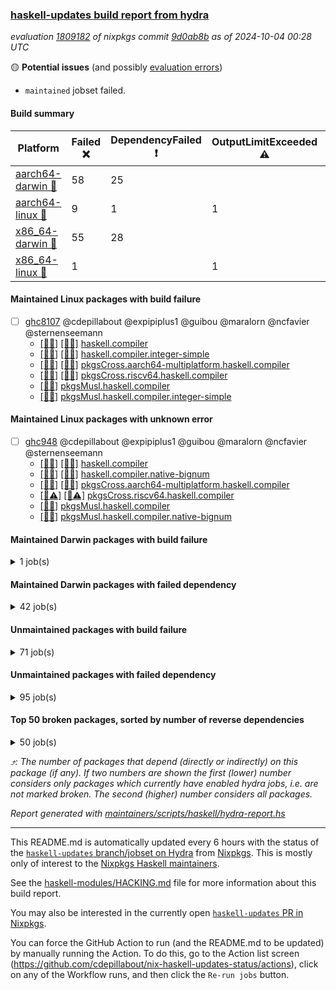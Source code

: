 ### [haskell-updates build report from hydra](https://hydra.nixos.org/jobset/nixpkgs/haskell-updates)
*evaluation [1809182](https://hydra.nixos.org/eval/1809182) of nixpkgs commit [9d0ab8b](https://github.com/NixOS/nixpkgs/commits/9d0ab8b5db9ba62989e648db86c66c0fb620b6e9) as of 2024-10-04 00:28 UTC*

🟡 **Potential issues** (and possibly [evaluation errors](https://hydra.nixos.org/jobset/nixpkgs/haskell-updates))
  * `maintained` jobset failed.

#### Build summary

 | Platform | Failed ❌ | DependencyFailed ❗ | OutputLimitExceeded ⚠️ | TimedOut ⌛🚫 | HydraFailure 🚧 | Success ✅ | 
 | --- | --- | --- | --- | --- | --- | --- | 
 | [aarch64-darwin 🍏](https://hydra.nixos.org/eval/1809182?filter=.aarch64-darwin) | 58 | 25 |  | 9 | 3 | 6425 | 
 | [aarch64-linux 📱](https://hydra.nixos.org/eval/1809182?filter=.aarch64-linux) | 9 | 1 | 1 | 2 |  | 6570 | 
 | [x86_64-darwin 🍎](https://hydra.nixos.org/eval/1809182?filter=.x86_64-darwin) | 55 | 28 |  | 63 | 1 | 6395 | 
 | [x86_64-linux 🐧](https://hydra.nixos.org/eval/1809182?filter=.x86_64-linux) | 1 |  | 1 | 4 |  | 6619 | 
#### Maintained Linux packages with build failure
- [ ] [ghc8107](https://hydra.nixos.org/eval/1809182?filter=ghc8107) @cdepillabout @expipiplus1 @guibou @maralorn @ncfavier @sternenseemann
  - [[📱✅]](https://hydra.nixos.org/build/273456917) [[🐧✅]](https://hydra.nixos.org/build/273448830) [haskell.compiler](https://hydra.nixos.org/eval/1809182?filter=haskell.compiler.ghc8107)
  - [[📱✅]](https://hydra.nixos.org/build/273463640) [[🐧✅]](https://hydra.nixos.org/build/273440646) [haskell.compiler.integer-simple](https://hydra.nixos.org/eval/1809182?filter=haskell.compiler.integer-simple.ghc8107)
  - [[📱✅]](https://hydra.nixos.org/build/273443511) [[🐧✅]](https://hydra.nixos.org/build/273444396) [pkgsCross.aarch64-multiplatform.haskell.compiler](https://hydra.nixos.org/eval/1809182?filter=pkgsCross.aarch64-multiplatform.haskell.compiler.ghc8107)
  - [[📱❌]](https://hydra.nixos.org/build/273457758) [[🐧❌]](https://hydra.nixos.org/build/273468052) [pkgsCross.riscv64.haskell.compiler](https://hydra.nixos.org/eval/1809182?filter=pkgsCross.riscv64.haskell.compiler.ghc8107)
  -  [[🐧✅]](https://hydra.nixos.org/build/273463871) [pkgsMusl.haskell.compiler](https://hydra.nixos.org/eval/1809182?filter=pkgsMusl.haskell.compiler.ghc8107)
  -  [[🐧✅]](https://hydra.nixos.org/build/273453619) [pkgsMusl.haskell.compiler.integer-simple](https://hydra.nixos.org/eval/1809182?filter=pkgsMusl.haskell.compiler.integer-simple.ghc8107)
#### Maintained Linux packages with unknown error
- [ ] [ghc948](https://hydra.nixos.org/eval/1809182?filter=ghc948) @cdepillabout @expipiplus1 @guibou @maralorn @ncfavier @sternenseemann
  - [[📱✅]](https://hydra.nixos.org/build/273445854) [[🐧✅]](https://hydra.nixos.org/build/273453975) [haskell.compiler](https://hydra.nixos.org/eval/1809182?filter=haskell.compiler.ghc948)
  - [[📱✅]](https://hydra.nixos.org/build/273460119) [[🐧✅]](https://hydra.nixos.org/build/273445783) [haskell.compiler.native-bignum](https://hydra.nixos.org/eval/1809182?filter=haskell.compiler.native-bignum.ghc948)
  - [[📱✅]](https://hydra.nixos.org/build/273444263) [[🐧✅]](https://hydra.nixos.org/build/273468122) [pkgsCross.aarch64-multiplatform.haskell.compiler](https://hydra.nixos.org/eval/1809182?filter=pkgsCross.aarch64-multiplatform.haskell.compiler.ghc948)
  - [[📱⚠️]](https://hydra.nixos.org/build/273458300) [[🐧⚠️]](https://hydra.nixos.org/build/273447139) [pkgsCross.riscv64.haskell.compiler](https://hydra.nixos.org/eval/1809182?filter=pkgsCross.riscv64.haskell.compiler.ghc948)
  -  [[🐧✅]](https://hydra.nixos.org/build/273450687) [pkgsMusl.haskell.compiler](https://hydra.nixos.org/eval/1809182?filter=pkgsMusl.haskell.compiler.ghc948)
  -  [[🐧✅]](https://hydra.nixos.org/build/273458002) [pkgsMusl.haskell.compiler.native-bignum](https://hydra.nixos.org/eval/1809182?filter=pkgsMusl.haskell.compiler.native-bignum.ghc948)
#### Maintained Darwin packages with build failure
<details><summary>1 job(s) </summary>

- [ ] [[🍏✅]](https://hydra.nixos.org/build/273438431) [[🍎❌]](https://hydra.nixos.org/build/273438430) [wstunnel](https://hydra.nixos.org/eval/1809182?filter=wstunnel) @NeverBehave @R-VdP
</details>

#### Maintained Darwin packages with failed dependency
<details><summary>42 job(s) </summary>

- [ ] [cabal2nix](https://hydra.nixos.org/eval/1809182?filter=cabal2nix) @sternenseemann
  - [[🍏✅]](https://hydra.nixos.org/build/274175944) [[🍎✅]](https://hydra.nixos.org/build/274175931) [toplevel](https://hydra.nixos.org/eval/1809182?filter=cabal2nix)
  - [[🍏✅]](https://hydra.nixos.org/build/273467435) [[🍎✅]](https://hydra.nixos.org/build/273460295) [haskell.packages.ghc8107](https://hydra.nixos.org/eval/1809182?filter=haskell.packages.ghc8107.cabal2nix)
  - [[🍏❗]](https://hydra.nixos.org/build/273456851) [[🍎⌛🚫]](https://hydra.nixos.org/build/273453095) [haskell.packages.ghc902](https://hydra.nixos.org/eval/1809182?filter=haskell.packages.ghc902.cabal2nix)
  - [[🍏✅]](https://hydra.nixos.org/build/273457983) [[🍎✅]](https://hydra.nixos.org/build/273462642) [haskell.packages.ghc925](https://hydra.nixos.org/eval/1809182?filter=haskell.packages.ghc925.cabal2nix)
  - [[🍏✅]](https://hydra.nixos.org/build/273464259) [[🍎✅]](https://hydra.nixos.org/build/273453328) [haskell.packages.ghc926](https://hydra.nixos.org/eval/1809182?filter=haskell.packages.ghc926.cabal2nix)
  - [[🍏✅]](https://hydra.nixos.org/build/273454799) [[🍎✅]](https://hydra.nixos.org/build/273445162) [haskell.packages.ghc927](https://hydra.nixos.org/eval/1809182?filter=haskell.packages.ghc927.cabal2nix)
  - [[🍏✅]](https://hydra.nixos.org/build/273453870) [[🍎✅]](https://hydra.nixos.org/build/273448664) [haskell.packages.ghc928](https://hydra.nixos.org/eval/1809182?filter=haskell.packages.ghc928.cabal2nix)
  - [[🍏✅]](https://hydra.nixos.org/build/273447953) [[🍎✅]](https://hydra.nixos.org/build/273458020) [haskell.packages.ghc945](https://hydra.nixos.org/eval/1809182?filter=haskell.packages.ghc945.cabal2nix)
  - [[🍏✅]](https://hydra.nixos.org/build/273449167) [[🍎✅]](https://hydra.nixos.org/build/273448455) [haskell.packages.ghc946](https://hydra.nixos.org/eval/1809182?filter=haskell.packages.ghc946.cabal2nix)
  - [[🍏✅]](https://hydra.nixos.org/build/273465682) [[🍎✅]](https://hydra.nixos.org/build/273440695) [haskell.packages.ghc947](https://hydra.nixos.org/eval/1809182?filter=haskell.packages.ghc947.cabal2nix)
  - [[🍏✅]](https://hydra.nixos.org/build/273463632) [[🍎✅]](https://hydra.nixos.org/build/273455653) [haskell.packages.ghc948](https://hydra.nixos.org/eval/1809182?filter=haskell.packages.ghc948.cabal2nix)
  - [[🍏✅]](https://hydra.nixos.org/build/273441199) [[🍎✅]](https://hydra.nixos.org/build/273452242) [haskell.packages.ghc963](https://hydra.nixos.org/eval/1809182?filter=haskell.packages.ghc963.cabal2nix)
  - [[🍏✅]](https://hydra.nixos.org/build/273443226) [[🍎⌛🚫]](https://hydra.nixos.org/build/273440295) [haskell.packages.ghc964](https://hydra.nixos.org/eval/1809182?filter=haskell.packages.ghc964.cabal2nix)
  - [[🍏✅]](https://hydra.nixos.org/build/273452950) [[🍎✅]](https://hydra.nixos.org/build/273452645) [haskell.packages.ghc965](https://hydra.nixos.org/eval/1809182?filter=haskell.packages.ghc965.cabal2nix)
  - [[🍏✅]](https://hydra.nixos.org/build/273444948) [[🍎✅]](https://hydra.nixos.org/build/273458488) [haskell.packages.ghc966](https://hydra.nixos.org/eval/1809182?filter=haskell.packages.ghc966.cabal2nix)
  - [[🍏✅]](https://hydra.nixos.org/build/273456055) [[🍎✅]](https://hydra.nixos.org/build/273448046) [haskell.packages.ghc981](https://hydra.nixos.org/eval/1809182?filter=haskell.packages.ghc981.cabal2nix)
  - [[🍏✅]](https://hydra.nixos.org/build/273446601) [[🍎⌛🚫]](https://hydra.nixos.org/build/273457713) [haskell.packages.ghc982](https://hydra.nixos.org/eval/1809182?filter=haskell.packages.ghc982.cabal2nix)
  - [[🍏✅]](https://hydra.nixos.org/build/273463267) [[🍎✅]](https://hydra.nixos.org/build/273463399) [haskellPackages](https://hydra.nixos.org/eval/1809182?filter=haskellPackages.cabal2nix)
- [ ] [ghc8107](https://hydra.nixos.org/eval/1809182?filter=ghc8107) @cdepillabout @expipiplus1 @guibou @maralorn @ncfavier @sternenseemann
  - [[🍏✅]](https://hydra.nixos.org/build/273463555) [[🍎✅]](https://hydra.nixos.org/build/273441832) [haskell.compiler](https://hydra.nixos.org/eval/1809182?filter=haskell.compiler.ghc8107)
  - [[🍏✅]](https://hydra.nixos.org/build/273461302) [[🍎✅]](https://hydra.nixos.org/build/273463063) [haskell.compiler.integer-simple](https://hydra.nixos.org/eval/1809182?filter=haskell.compiler.integer-simple.ghc8107)
  - [[🍏❗]](https://hydra.nixos.org/build/273461468) [[🍎❗]](https://hydra.nixos.org/build/273455146) [pkgsCross.aarch64-multiplatform.haskell.compiler](https://hydra.nixos.org/eval/1809182?filter=pkgsCross.aarch64-multiplatform.haskell.compiler.ghc8107)
  - [[🍏❗]](https://hydra.nixos.org/build/273443827) [[🍎❗]](https://hydra.nixos.org/build/273451139) [pkgsCross.riscv64.haskell.compiler](https://hydra.nixos.org/eval/1809182?filter=pkgsCross.riscv64.haskell.compiler.ghc8107)
- [ ] [weeder](https://hydra.nixos.org/eval/1809182?filter=weeder) @maralorn
  - [[🍏✅]](https://hydra.nixos.org/build/273443537) [[🍎✅]](https://hydra.nixos.org/build/273445283) [haskell.packages.ghc8107](https://hydra.nixos.org/eval/1809182?filter=haskell.packages.ghc8107.weeder)
  - [[🍏❗]](https://hydra.nixos.org/build/273450846) [[🍎✅]](https://hydra.nixos.org/build/273464079) [haskell.packages.ghc902](https://hydra.nixos.org/eval/1809182?filter=haskell.packages.ghc902.weeder)
  - [[🍏✅]](https://hydra.nixos.org/build/273463703) [[🍎✅]](https://hydra.nixos.org/build/273450233) [haskell.packages.ghc925](https://hydra.nixos.org/eval/1809182?filter=haskell.packages.ghc925.weeder)
  - [[🍏✅]](https://hydra.nixos.org/build/273454714) [[🍎✅]](https://hydra.nixos.org/build/273456704) [haskell.packages.ghc926](https://hydra.nixos.org/eval/1809182?filter=haskell.packages.ghc926.weeder)
  - [[🍏✅]](https://hydra.nixos.org/build/273451253) [[🍎✅]](https://hydra.nixos.org/build/273467261) [haskell.packages.ghc927](https://hydra.nixos.org/eval/1809182?filter=haskell.packages.ghc927.weeder)
  - [[🍏✅]](https://hydra.nixos.org/build/273466415) [[🍎✅]](https://hydra.nixos.org/build/273466377) [haskell.packages.ghc928](https://hydra.nixos.org/eval/1809182?filter=haskell.packages.ghc928.weeder)
  - [[🍏✅]](https://hydra.nixos.org/build/273453096) [[🍎✅]](https://hydra.nixos.org/build/273454440) [haskell.packages.ghc945](https://hydra.nixos.org/eval/1809182?filter=haskell.packages.ghc945.weeder)
  - [[🍏✅]](https://hydra.nixos.org/build/273442403) [[🍎✅]](https://hydra.nixos.org/build/273463024) [haskell.packages.ghc946](https://hydra.nixos.org/eval/1809182?filter=haskell.packages.ghc946.weeder)
  - [[🍏✅]](https://hydra.nixos.org/build/273457698) [[🍎✅]](https://hydra.nixos.org/build/273440810) [haskell.packages.ghc947](https://hydra.nixos.org/eval/1809182?filter=haskell.packages.ghc947.weeder)
  - [[🍏✅]](https://hydra.nixos.org/build/273455184) [[🍎✅]](https://hydra.nixos.org/build/273444777) [haskell.packages.ghc948](https://hydra.nixos.org/eval/1809182?filter=haskell.packages.ghc948.weeder)
  - [[🍏✅]](https://hydra.nixos.org/build/273458399) [[🍎✅]](https://hydra.nixos.org/build/273452879) [haskell.packages.ghc963](https://hydra.nixos.org/eval/1809182?filter=haskell.packages.ghc963.weeder)
  - [[🍏✅]](https://hydra.nixos.org/build/273467067) [[🍎✅]](https://hydra.nixos.org/build/273466981) [haskell.packages.ghc964](https://hydra.nixos.org/eval/1809182?filter=haskell.packages.ghc964.weeder)
  - [[🍏✅]](https://hydra.nixos.org/build/273447733) [[🍎✅]](https://hydra.nixos.org/build/273461339) [haskell.packages.ghc965](https://hydra.nixos.org/eval/1809182?filter=haskell.packages.ghc965.weeder)
  - [[🍏✅]](https://hydra.nixos.org/build/273452845) [[🍎✅]](https://hydra.nixos.org/build/273441285) [haskell.packages.ghc966](https://hydra.nixos.org/eval/1809182?filter=haskell.packages.ghc966.weeder)
  - [[🍏✅]](https://hydra.nixos.org/build/273447521) [[🍎✅]](https://hydra.nixos.org/build/273463499) [haskell.packages.ghc981](https://hydra.nixos.org/eval/1809182?filter=haskell.packages.ghc981.weeder)
  - [[🍏✅]](https://hydra.nixos.org/build/273462363) [[🍎✅]](https://hydra.nixos.org/build/273440740) [haskell.packages.ghc982](https://hydra.nixos.org/eval/1809182?filter=haskell.packages.ghc982.weeder)
  - [[🍏✅]](https://hydra.nixos.org/build/273454855) [[🍎✅]](https://hydra.nixos.org/build/273462373) [haskellPackages](https://hydra.nixos.org/eval/1809182?filter=haskellPackages.weeder)
</details>

#### Unmaintained packages with build failure
<details><summary>71 job(s) </summary>

- [ ] [[🍏✅]](https://hydra.nixos.org/build/273442966) [[📱✅]](https://hydra.nixos.org/build/273463716) [[🍎❌]](https://hydra.nixos.org/build/273440362) [[🐧✅]](https://hydra.nixos.org/build/273462453) [haskellPackages.iconv](https://hydra.nixos.org/eval/1809182?filter=haskellPackages.iconv)  ⤴️ 4 | 16
- [ ] [[🍏❌]](https://hydra.nixos.org/build/273452277) [[📱✅]](https://hydra.nixos.org/build/273441029) [[🍎❌]](https://hydra.nixos.org/build/273461249) [[🐧✅]](https://hydra.nixos.org/build/273450154) [haskellPackages.llvm-tf](https://hydra.nixos.org/eval/1809182?filter=haskellPackages.llvm-tf)  ⤴️ 3 | 6
- [ ] [[🍏❌]](https://hydra.nixos.org/build/273464647) [[📱✅]](https://hydra.nixos.org/build/273457584) [[🍎❌]](https://hydra.nixos.org/build/273460864) [[🐧✅]](https://hydra.nixos.org/build/273465324) [haskellPackages.pipes-zlib](https://hydra.nixos.org/eval/1809182?filter=haskellPackages.pipes-zlib)  ⤴️ 2 | 8
- [ ] [[🍏❌]](https://hydra.nixos.org/build/273464641) [[📱✅]](https://hydra.nixos.org/build/273444253) [[🍎❌]](https://hydra.nixos.org/build/273459086) [[🐧✅]](https://hydra.nixos.org/build/273452620) [haskellPackages.lbfgs](https://hydra.nixos.org/eval/1809182?filter=haskellPackages.lbfgs)  ⤴️ 2 | 3
- [ ] [[🍏❌]](https://hydra.nixos.org/build/273447183) [[📱✅]](https://hydra.nixos.org/build/273447275) [[🍎❌]](https://hydra.nixos.org/build/273457028) [[🐧✅]](https://hydra.nixos.org/build/273443747) [haskellPackages.HsSyck](https://hydra.nixos.org/eval/1809182?filter=haskellPackages.HsSyck)  ⤴️ 1 | 10
- [ ] [[🍏❌]](https://hydra.nixos.org/build/273456703) [[📱✅]](https://hydra.nixos.org/build/273459493) [[🍎❌]](https://hydra.nixos.org/build/273441860) [[🐧✅]](https://hydra.nixos.org/build/273464628) [haskellPackages.error-codes](https://hydra.nixos.org/eval/1809182?filter=haskellPackages.error-codes)  ⤴️ 1 | 3
- [ ] [[🍏❌]](https://hydra.nixos.org/build/273453675) [[📱✅]](https://hydra.nixos.org/build/273449878) [[🍎❌]](https://hydra.nixos.org/build/273450599) [[🐧✅]](https://hydra.nixos.org/build/273450163) [haskellPackages.posix-socket](https://hydra.nixos.org/eval/1809182?filter=haskellPackages.posix-socket)  ⤴️ 1 | 2
- [ ] [[🍏❌]](https://hydra.nixos.org/build/273457213) [[📱✅]](https://hydra.nixos.org/build/273449434) [[🍎❌]](https://hydra.nixos.org/build/273450235) [[🐧✅]](https://hydra.nixos.org/build/273444992) [haskellPackages.rawfilepath](https://hydra.nixos.org/eval/1809182?filter=haskellPackages.rawfilepath)  ⤴️ 1 | 2
- [ ] [[🍏❌]](https://hydra.nixos.org/build/273460348) [[📱✅]](https://hydra.nixos.org/build/273457019) [[🍎❌]](https://hydra.nixos.org/build/273453866) [[🐧✅]](https://hydra.nixos.org/build/273440310) [haskellPackages.gi-gdkx11](https://hydra.nixos.org/eval/1809182?filter=haskellPackages.gi-gdkx11)  ⤴️ 1 | 1
- [ ] [[🍏❌]](https://hydra.nixos.org/build/273449835) [[📱❌]](https://hydra.nixos.org/build/273445548) [[🍎✅]](https://hydra.nixos.org/build/273459510) [[🐧✅]](https://hydra.nixos.org/build/273464558) [haskellPackages.nlopt-haskell](https://hydra.nixos.org/eval/1809182?filter=haskellPackages.nlopt-haskell)  ⤴️ 1 | 1
- [ ] [[🍏❌]](https://hydra.nixos.org/build/273465571) [[📱✅]](https://hydra.nixos.org/build/273449020) [[🍎❌]](https://hydra.nixos.org/build/273458010) [[🐧✅]](https://hydra.nixos.org/build/273442504) [haskellPackages.openal-ffi](https://hydra.nixos.org/eval/1809182?filter=haskellPackages.openal-ffi)  ⤴️ 1 | 1
- [ ] [[🍏❌]](https://hydra.nixos.org/build/273465112) [[📱✅]](https://hydra.nixos.org/build/273443794) [[🍎❌]](https://hydra.nixos.org/build/273453401) [[🐧✅]](https://hydra.nixos.org/build/273450149) [haskellPackages.sym](https://hydra.nixos.org/eval/1809182?filter=haskellPackages.sym)  ⤴️ 1 | 1
- [ ] [[🍏❌]](https://hydra.nixos.org/build/273446882) [[📱✅]](https://hydra.nixos.org/build/273446558) [[🍎❌]](https://hydra.nixos.org/build/273467386) [[🐧✅]](https://hydra.nixos.org/build/273455497) [haskellPackages.libxml-sax](https://hydra.nixos.org/eval/1809182?filter=haskellPackages.libxml-sax)  ⤴️ 0 | 21
- [ ] [[🍏✅]](https://hydra.nixos.org/build/273465511) [[📱❌]](https://hydra.nixos.org/build/273455278) [[🍎✅]](https://hydra.nixos.org/build/273449000) [[🐧✅]](https://hydra.nixos.org/build/273457851) [haskellPackages.freetype2](https://hydra.nixos.org/eval/1809182?filter=haskellPackages.freetype2)  ⤴️ 0 | 12
- [ ] [[🍏❌]](https://hydra.nixos.org/build/273440511) [[📱❌]](https://hydra.nixos.org/build/273454186) [[🍎✅]](https://hydra.nixos.org/build/273454131) [[🐧✅]](https://hydra.nixos.org/build/273451737) [haskellPackages.hw-simd](https://hydra.nixos.org/eval/1809182?filter=haskellPackages.hw-simd)  ⤴️ 0 | 9
- [ ] [[🍏❌]](https://hydra.nixos.org/build/273446971) [[📱✅]](https://hydra.nixos.org/build/273467793) [[🍎❌]](https://hydra.nixos.org/build/273454007) [[🐧✅]](https://hydra.nixos.org/build/273457080) [haskellPackages.bytestring-encoding](https://hydra.nixos.org/eval/1809182?filter=haskellPackages.bytestring-encoding)  ⤴️ 0 | 6
- [ ] [[🍏❌]](https://hydra.nixos.org/build/273451807) [[📱✅]](https://hydra.nixos.org/build/273458490) [[🍎✅]](https://hydra.nixos.org/build/273458011) [[🐧✅]](https://hydra.nixos.org/build/273457801) [haskellPackages.rdtsc](https://hydra.nixos.org/eval/1809182?filter=haskellPackages.rdtsc)  ⤴️ 0 | 4
- [ ] [[🍏❌]](https://hydra.nixos.org/build/273460070) [[📱✅]](https://hydra.nixos.org/build/273442114) [[🍎✅]](https://hydra.nixos.org/build/273468046) [[🐧✅]](https://hydra.nixos.org/build/273453969) [haskellPackages.folds](https://hydra.nixos.org/eval/1809182?filter=haskellPackages.folds)  ⤴️ 0 | 3
- [ ] [[🍏✅]](https://hydra.nixos.org/build/273453392) [[📱✅]](https://hydra.nixos.org/build/273455664) [[🍎❌]](https://hydra.nixos.org/build/273465626) [[🐧✅]](https://hydra.nixos.org/build/273443067) [haskellPackages.wai-middleware-metrics](https://hydra.nixos.org/eval/1809182?filter=haskellPackages.wai-middleware-metrics)  ⤴️ 0 | 3
- [ ] [[🍏❌]](https://hydra.nixos.org/build/273445253) [[📱✅]](https://hydra.nixos.org/build/273447052) [[🍎✅]](https://hydra.nixos.org/build/273456126) [[🐧✅]](https://hydra.nixos.org/build/273446118) [haskellPackages.bindings-levmar](https://hydra.nixos.org/eval/1809182?filter=haskellPackages.bindings-levmar)  ⤴️ 0 | 2
- [ ] [[🍏❌]](https://hydra.nixos.org/build/273457015) [[📱✅]](https://hydra.nixos.org/build/273442413) [[🍎✅]](https://hydra.nixos.org/build/273466783) [[🐧✅]](https://hydra.nixos.org/build/273464484) [haskellPackages.rocksdb-haskell](https://hydra.nixos.org/eval/1809182?filter=haskellPackages.rocksdb-haskell)  ⤴️ 0 | 2
- [ ] [[🍏❌]](https://hydra.nixos.org/build/273443642) [[📱✅]](https://hydra.nixos.org/build/273466961) [[🍎❌]](https://hydra.nixos.org/build/273462972) [[🐧✅]](https://hydra.nixos.org/build/273458574) [haskellPackages.HsHTSLib](https://hydra.nixos.org/eval/1809182?filter=haskellPackages.HsHTSLib)  ⤴️ 0 | 1
- [ ] [[🍏❌]](https://hydra.nixos.org/build/273441165) [[📱✅]](https://hydra.nixos.org/build/273463508) [[🍎❌]](https://hydra.nixos.org/build/273446501) [[🐧✅]](https://hydra.nixos.org/build/273443145) [haskellPackages.hamid](https://hydra.nixos.org/eval/1809182?filter=haskellPackages.hamid)  ⤴️ 0 | 1
- [ ] [[🍏✅]](https://hydra.nixos.org/build/273459035) [[📱✅]](https://hydra.nixos.org/build/273450702) [[🍎❌]](https://hydra.nixos.org/build/273455083) [[🐧✅]](https://hydra.nixos.org/build/273441743) [haskellPackages.hmatrix-morpheus](https://hydra.nixos.org/eval/1809182?filter=haskellPackages.hmatrix-morpheus)  ⤴️ 0 | 1
- [ ] [[🍏❌]](https://hydra.nixos.org/build/273447864) [[📱✅]](https://hydra.nixos.org/build/273447025) [[🍎❌]](https://hydra.nixos.org/build/273467166) [[🐧✅]](https://hydra.nixos.org/build/273462600) [haskellPackages.huckleberry](https://hydra.nixos.org/eval/1809182?filter=haskellPackages.huckleberry)  ⤴️ 0 | 1
- [ ] [[🍏❌]](https://hydra.nixos.org/build/273451802) [[📱✅]](https://hydra.nixos.org/build/273460232) [[🍎❌]](https://hydra.nixos.org/build/273460058) [[🐧✅]](https://hydra.nixos.org/build/273466982) [haskellPackages.om-time](https://hydra.nixos.org/eval/1809182?filter=haskellPackages.om-time)  ⤴️ 0 | 1
- [ ] [[🍏❌]](https://hydra.nixos.org/build/273455339) [[📱✅]](https://hydra.nixos.org/build/273441259) [[🍎❌]](https://hydra.nixos.org/build/273465803) [[🐧✅]](https://hydra.nixos.org/build/273466037) [haskellPackages.select](https://hydra.nixos.org/eval/1809182?filter=haskellPackages.select)  ⤴️ 0 | 1
- [ ] [[🍏✅]](https://hydra.nixos.org/build/273465311) [[📱✅]](https://hydra.nixos.org/build/273441031) [[🍎❌]](https://hydra.nixos.org/build/273463552) [[🐧✅]](https://hydra.nixos.org/build/273450298) [haskellPackages.simple-vec3](https://hydra.nixos.org/eval/1809182?filter=haskellPackages.simple-vec3)  ⤴️ 0 | 1
- [ ] [[🍏❌]](https://hydra.nixos.org/build/273457847) [[📱✅]](https://hydra.nixos.org/build/273450291) [[🍎❌]](https://hydra.nixos.org/build/273457548) [[🐧✅]](https://hydra.nixos.org/build/273461966) [haskellPackages.sysinfo](https://hydra.nixos.org/eval/1809182?filter=haskellPackages.sysinfo)  ⤴️ 0 | 1
- [ ] [[🍏✅]](https://hydra.nixos.org/build/273447083) [[📱✅]](https://hydra.nixos.org/build/273443616) [[🍎❌]](https://hydra.nixos.org/build/273452841) [[🐧✅]](https://hydra.nixos.org/build/273467515) [haskellPackages.FractalArt](https://hydra.nixos.org/eval/1809182?filter=haskellPackages.FractalArt) 
- [ ] [[🍏❌]](https://hydra.nixos.org/build/273457064) [[📱❌]](https://hydra.nixos.org/build/273446899) [[🍎✅]](https://hydra.nixos.org/build/273463078) [[🐧✅]](https://hydra.nixos.org/build/273456172) [haskellPackages.GOST34112012-Hash](https://hydra.nixos.org/eval/1809182?filter=haskellPackages.GOST34112012-Hash) 
- [ ] [[🍏✅]](https://hydra.nixos.org/build/273443443) [[📱❌]](https://hydra.nixos.org/build/273465493) [[🍎✅]](https://hydra.nixos.org/build/273444167) [[🐧✅]](https://hydra.nixos.org/build/273467734) [haskellPackages.HsASA](https://hydra.nixos.org/eval/1809182?filter=haskellPackages.HsASA) 
- [ ] [[🍏❌]](https://hydra.nixos.org/build/273446845) [[🍎❌]](https://hydra.nixos.org/build/273454117) [haskellPackages.barbly](https://hydra.nixos.org/eval/1809182?filter=haskellPackages.barbly) 
- [ ] [[🍏❌]](https://hydra.nixos.org/build/273446968) [[📱✅]](https://hydra.nixos.org/build/273466455) [[🍎❌]](https://hydra.nixos.org/build/273458775) [[🐧✅]](https://hydra.nixos.org/build/273444662) [haskellPackages.demangler](https://hydra.nixos.org/eval/1809182?filter=haskellPackages.demangler) 
- [ ] [[🍏❌]](https://hydra.nixos.org/build/273444600) [[📱✅]](https://hydra.nixos.org/build/273459639) [[🍎❌]](https://hydra.nixos.org/build/273468230) [[🐧✅]](https://hydra.nixos.org/build/273441450) [haskellPackages.epub-metadata](https://hydra.nixos.org/eval/1809182?filter=haskellPackages.epub-metadata) 
- [ ] [[🍏❌]](https://hydra.nixos.org/build/273466781) [[📱✅]](https://hydra.nixos.org/build/273443580) [[🍎✅]](https://hydra.nixos.org/build/273461453) [[🐧✅]](https://hydra.nixos.org/build/273467935) [haskellPackages.executable-hash](https://hydra.nixos.org/eval/1809182?filter=haskellPackages.executable-hash) 
- [ ] [[🍏❌]](https://hydra.nixos.org/build/273451885) [[📱✅]](https://hydra.nixos.org/build/273455523) [[🍎❌]](https://hydra.nixos.org/build/273444019) [[🐧✅]](https://hydra.nixos.org/build/273455494) [haskellPackages.exinst-base](https://hydra.nixos.org/eval/1809182?filter=haskellPackages.exinst-base) 
- [ ] [[🍏❌]](https://hydra.nixos.org/build/273460432) [[📱✅]](https://hydra.nixos.org/build/273443409) [[🍎❌]](https://hydra.nixos.org/build/273458799) [[🐧✅]](https://hydra.nixos.org/build/273452282) [haskellPackages.fudgets](https://hydra.nixos.org/eval/1809182?filter=haskellPackages.fudgets) 
- [ ] [[🍏❌]](https://hydra.nixos.org/build/273450620) [[📱✅]](https://hydra.nixos.org/build/273443891) [[🍎❌]](https://hydra.nixos.org/build/273445906) [[🐧✅]](https://hydra.nixos.org/build/273453838) [haskellPackages.genvalidity-dirforest](https://hydra.nixos.org/eval/1809182?filter=haskellPackages.genvalidity-dirforest) 
- [ ] [[🍏❌]](https://hydra.nixos.org/build/273468308) [[🍎❌]](https://hydra.nixos.org/build/273441693) [haskellPackages.gi-gtkosxapplication](https://hydra.nixos.org/eval/1809182?filter=haskellPackages.gi-gtkosxapplication) 
- [ ] [[🍏❌]](https://hydra.nixos.org/build/273461208) [[🍎❌]](https://hydra.nixos.org/build/273450388) [haskellPackages.gtk-mac-integration](https://hydra.nixos.org/eval/1809182?filter=haskellPackages.gtk-mac-integration) 
- [ ] [[🍏❌]](https://hydra.nixos.org/build/273442758) [[📱✅]](https://hydra.nixos.org/build/273454501) [[🍎❌]](https://hydra.nixos.org/build/273444929) [[🐧✅]](https://hydra.nixos.org/build/273450887) [haskellPackages.gtk-traymanager](https://hydra.nixos.org/eval/1809182?filter=haskellPackages.gtk-traymanager) 
- [ ] [[🍏❌]](https://hydra.nixos.org/build/273447378) [[🍎❌]](https://hydra.nixos.org/build/273448785) [haskellPackages.gtk3-mac-integration](https://hydra.nixos.org/eval/1809182?filter=haskellPackages.gtk3-mac-integration) 
- [ ] [[🍏❌]](https://hydra.nixos.org/build/273460994) [[📱✅]](https://hydra.nixos.org/build/273448591) [[🍎❌]](https://hydra.nixos.org/build/273457667) [[🐧✅]](https://hydra.nixos.org/build/273451285) [haskellPackages.hdf5-lite](https://hydra.nixos.org/eval/1809182?filter=haskellPackages.hdf5-lite) 
- [ ] [[🍏❌]](https://hydra.nixos.org/build/273444085) [[📱✅]](https://hydra.nixos.org/build/273451281) [[🍎❌]](https://hydra.nixos.org/build/273459254) [[🐧✅]](https://hydra.nixos.org/build/273463071) [haskellPackages.highlight](https://hydra.nixos.org/eval/1809182?filter=haskellPackages.highlight) 
- [ ] [[🍏✅]](https://hydra.nixos.org/build/273442133) [[📱✅]](https://hydra.nixos.org/build/273450989) [[🍎❌]](https://hydra.nixos.org/build/273447454) [[🐧✅]](https://hydra.nixos.org/build/273457029) [haskellPackages.hssh](https://hydra.nixos.org/eval/1809182?filter=haskellPackages.hssh) 
- [ ] [[🍏❌]](https://hydra.nixos.org/build/273450639) [[📱✅]](https://hydra.nixos.org/build/273444099) [[🍎❌]](https://hydra.nixos.org/build/273442258) [[🐧✅]](https://hydra.nixos.org/build/273444714) [haskellPackages.hunspell-hs](https://hydra.nixos.org/eval/1809182?filter=haskellPackages.hunspell-hs) 
- [ ] [[🍏❌]](https://hydra.nixos.org/build/273457424) [[📱✅]](https://hydra.nixos.org/build/273455420) [[🍎❌]](https://hydra.nixos.org/build/273455314) [[🐧✅]](https://hydra.nixos.org/build/273455057) [haskellPackages.interprocess](https://hydra.nixos.org/eval/1809182?filter=haskellPackages.interprocess) 
- [ ] [[🍏❌]](https://hydra.nixos.org/build/273452080) [[📱✅]](https://hydra.nixos.org/build/273462528) [[🍎✅]](https://hydra.nixos.org/build/273441342) [[🐧✅]](https://hydra.nixos.org/build/273463603) [haskellPackages.leveldb-haskell-fork](https://hydra.nixos.org/eval/1809182?filter=haskellPackages.leveldb-haskell-fork) 
- [ ] [[🍏✅]](https://hydra.nixos.org/build/273468007) [[📱❌]](https://hydra.nixos.org/build/273459862) [[🍎✅]](https://hydra.nixos.org/build/273453860) [[🐧✅]](https://hydra.nixos.org/build/273456448) [haskellPackages.linear-tests](https://hydra.nixos.org/eval/1809182?filter=haskellPackages.linear-tests) 
- [ ] [[🍏❌]](https://hydra.nixos.org/build/273442129) [[📱✅]](https://hydra.nixos.org/build/273462902) [[🍎❌]](https://hydra.nixos.org/build/273451773) [[🐧✅]](https://hydra.nixos.org/build/273458464) [haskellPackages.memzero](https://hydra.nixos.org/eval/1809182?filter=haskellPackages.memzero) 
- [ ] [[🍏❌]](https://hydra.nixos.org/build/274109748) [[📱✅]](https://hydra.nixos.org/build/274109798) [[🍎❌]](https://hydra.nixos.org/build/274109876) [[🐧✅]](https://hydra.nixos.org/build/274109823) [haskellPackages.nix-serve-ng](https://hydra.nixos.org/eval/1809182?filter=haskellPackages.nix-serve-ng) 
- [ ] [[🍏❌]](https://hydra.nixos.org/build/273461488) [[📱✅]](https://hydra.nixos.org/build/273468012) [[🍎❌]](https://hydra.nixos.org/build/273465968) [[🐧✅]](https://hydra.nixos.org/build/273452616) [haskellPackages.persistent-pagination](https://hydra.nixos.org/eval/1809182?filter=haskellPackages.persistent-pagination) 
- [ ] [[🍏❌]](https://hydra.nixos.org/build/273450122) [[📱✅]](https://hydra.nixos.org/build/273441936) [[🍎❌]](https://hydra.nixos.org/build/273454102) [[🐧✅]](https://hydra.nixos.org/build/273455538) [haskellPackages.phatsort](https://hydra.nixos.org/eval/1809182?filter=haskellPackages.phatsort) 
- [ ] [[🍏❌]](https://hydra.nixos.org/build/273445332) [[📱✅]](https://hydra.nixos.org/build/273466311) [[🍎❌]](https://hydra.nixos.org/build/273452516) [[🐧✅]](https://hydra.nixos.org/build/273442054) [haskellPackages.ping-wrapper](https://hydra.nixos.org/eval/1809182?filter=haskellPackages.ping-wrapper) 
- [ ] [[🍏❌]](https://hydra.nixos.org/build/273465781) [[📱✅]](https://hydra.nixos.org/build/273453811) [[🍎❌]](https://hydra.nixos.org/build/273453212) [[🐧✅]](https://hydra.nixos.org/build/273444065) [haskellPackages.posix-timer](https://hydra.nixos.org/eval/1809182?filter=haskellPackages.posix-timer) 
- [ ] [[🍏✅]](https://hydra.nixos.org/build/273441297) [[📱✅]](https://hydra.nixos.org/build/273449384) [[🍎❌]](https://hydra.nixos.org/build/273454189) [[🐧✅]](https://hydra.nixos.org/build/273447434) [haskellPackages.postgresql-simple-migration](https://hydra.nixos.org/eval/1809182?filter=haskellPackages.postgresql-simple-migration) 
- [ ] [[🍏❌]](https://hydra.nixos.org/build/273446628) [[📱✅]](https://hydra.nixos.org/build/273467591) [[🍎✅]](https://hydra.nixos.org/build/273453053) [[🐧✅]](https://hydra.nixos.org/build/273455091) [haskellPackages.postgrest](https://hydra.nixos.org/eval/1809182?filter=haskellPackages.postgrest) 
- [ ] [[🍏❌]](https://hydra.nixos.org/build/273463192) [[📱✅]](https://hydra.nixos.org/build/273466660) [[🍎❌]](https://hydra.nixos.org/build/273461645) [[🐧✅]](https://hydra.nixos.org/build/273441831) [haskellPackages.procex](https://hydra.nixos.org/eval/1809182?filter=haskellPackages.procex) 
- [ ] [[🍏❌]](https://hydra.nixos.org/build/273458215) [[📱✅]](https://hydra.nixos.org/build/273449667) [[🍎❌]](https://hydra.nixos.org/build/273464409) [[🐧✅]](https://hydra.nixos.org/build/273451249) [haskellPackages.pthread](https://hydra.nixos.org/eval/1809182?filter=haskellPackages.pthread) 
- [ ] [[🍏❌]](https://hydra.nixos.org/build/273455024) [[📱✅]](https://hydra.nixos.org/build/273441329) [[🍎✅]](https://hydra.nixos.org/build/273459153) [[🐧✅]](https://hydra.nixos.org/build/273465337) [haskellPackages.rdtsc-enolan](https://hydra.nixos.org/eval/1809182?filter=haskellPackages.rdtsc-enolan) 
- [ ] [[🍏❌]](https://hydra.nixos.org/build/273464197) [[📱✅]](https://hydra.nixos.org/build/273443048) [[🍎❌]](https://hydra.nixos.org/build/273450605) [[🐧✅]](https://hydra.nixos.org/build/273462480) [haskellPackages.sandwich-webdriver](https://hydra.nixos.org/eval/1809182?filter=haskellPackages.sandwich-webdriver) 
- [ ] [[🍏❌]](https://hydra.nixos.org/build/273450261) [[📱✅]](https://hydra.nixos.org/build/273462658) [[🍎❌]](https://hydra.nixos.org/build/273465605) [[🐧✅]](https://hydra.nixos.org/build/273456117) [haskellPackages.shared-memory](https://hydra.nixos.org/eval/1809182?filter=haskellPackages.shared-memory) 
- [ ] [[🍏✅]](https://hydra.nixos.org/build/273456339) [[📱✅]](https://hydra.nixos.org/build/273457876) [[🍎❌]](https://hydra.nixos.org/build/273442789) [[🐧⌛🚫]](https://hydra.nixos.org/build/273458136) [haskellPackages.significant-figures](https://hydra.nixos.org/eval/1809182?filter=haskellPackages.significant-figures) 
- [ ] [[🍏✅]](https://hydra.nixos.org/build/273453821) [[📱❌]](https://hydra.nixos.org/build/273445827) [[🍎✅]](https://hydra.nixos.org/build/273442257) [[🐧✅]](https://hydra.nixos.org/build/273443157) [haskellPackages.simdutf](https://hydra.nixos.org/eval/1809182?filter=haskellPackages.simdutf) 
- [ ] [[🍏❌]](https://hydra.nixos.org/build/273443817) [[📱✅]](https://hydra.nixos.org/build/273441251) [[🍎❌]](https://hydra.nixos.org/build/273456208) [[🐧✅]](https://hydra.nixos.org/build/273454895) [haskellPackages.tailfile-hinotify](https://hydra.nixos.org/eval/1809182?filter=haskellPackages.tailfile-hinotify) 
- [ ] [[📱❌]](https://hydra.nixos.org/build/273455936) [[🐧✅]](https://hydra.nixos.org/build/273450404) [haskellPackages.tasty-papi](https://hydra.nixos.org/eval/1809182?filter=haskellPackages.tasty-papi) 
- [ ] [[🍏❌]](https://hydra.nixos.org/build/273464982) [[📱✅]](https://hydra.nixos.org/build/273457109) [[🍎✅]](https://hydra.nixos.org/build/273456315) [[🐧✅]](https://hydra.nixos.org/build/273465126) [haskellPackages.unix-simple](https://hydra.nixos.org/eval/1809182?filter=haskellPackages.unix-simple) 
- [ ] [[🍏❌]](https://hydra.nixos.org/build/273458059) [[📱✅]](https://hydra.nixos.org/build/273457403) [[🍎❌]](https://hydra.nixos.org/build/273447202) [[🐧✅]](https://hydra.nixos.org/build/273448356) [haskellPackages.xmonad-utils](https://hydra.nixos.org/eval/1809182?filter=haskellPackages.xmonad-utils) 
- [ ] [[🍏❌]](https://hydra.nixos.org/build/273449617) [[📱✅]](https://hydra.nixos.org/build/273460970) [[🍎❌]](https://hydra.nixos.org/build/273453389) [[🐧✅]](https://hydra.nixos.org/build/273456790) [haskellPackages.zot](https://hydra.nixos.org/eval/1809182?filter=haskellPackages.zot) 
- [ ] [[🍏❌]](https://hydra.nixos.org/build/273454980) [[📱✅]](https://hydra.nixos.org/build/273464324) [[🍎❌]](https://hydra.nixos.org/build/273445060) [[🐧✅]](https://hydra.nixos.org/build/273440600) [haskellPackages.zxcvbn-c](https://hydra.nixos.org/eval/1809182?filter=haskellPackages.zxcvbn-c) 
</details>

#### Unmaintained packages with failed dependency
<details><summary>95 job(s) </summary>

- [ ] [microlens](https://hydra.nixos.org/eval/1809182?filter=microlens)  ⤴️ 152 | 597
  - [[🍏✅]](https://hydra.nixos.org/build/273440681) [[📱✅]](https://hydra.nixos.org/build/273446903) [[🍎✅]](https://hydra.nixos.org/build/273456556) [[🐧✅]](https://hydra.nixos.org/build/273463917) [haskellPackages](https://hydra.nixos.org/eval/1809182?filter=haskellPackages.microlens)
  - [[🍏🚧]](https://hydra.nixos.org/build/274231666)  [[🍎❗]](https://hydra.nixos.org/build/274231693) [[🐧✅]](https://hydra.nixos.org/build/274231692) [pkgsCross.ghcjs.haskell.packages.ghc98](https://hydra.nixos.org/eval/1809182?filter=pkgsCross.ghcjs.haskell.packages.ghc98.microlens)
  - [[🍏🚧]](https://hydra.nixos.org/build/274231690)  [[🍎❗]](https://hydra.nixos.org/build/274231670) [[🐧✅]](https://hydra.nixos.org/build/274231685) [pkgsCross.ghcjs.haskell.packages.ghcHEAD](https://hydra.nixos.org/eval/1809182?filter=pkgsCross.ghcjs.haskell.packages.ghcHEAD.microlens)
  - [[🍏🚧]](https://hydra.nixos.org/build/274231698)  [[🍎❗]](https://hydra.nixos.org/build/274231667) [[🐧✅]](https://hydra.nixos.org/build/274231710) [pkgsCross.ghcjs.haskellPackages](https://hydra.nixos.org/eval/1809182?filter=pkgsCross.ghcjs.haskellPackages.microlens)
- [ ] [hpack](https://hydra.nixos.org/eval/1809182?filter=hpack)  ⤴️ 3 | 15
  - [[🍏✅]](https://hydra.nixos.org/build/273459112) [[📱✅]](https://hydra.nixos.org/build/273448477) [[🍎✅]](https://hydra.nixos.org/build/273442344) [[🐧✅]](https://hydra.nixos.org/build/273444747) [toplevel](https://hydra.nixos.org/eval/1809182?filter=hpack)
  - [[🍏✅]](https://hydra.nixos.org/build/273442695) [[📱✅]](https://hydra.nixos.org/build/273444119) [[🍎✅]](https://hydra.nixos.org/build/273457212) [[🐧✅]](https://hydra.nixos.org/build/273465164) [haskell.packages.ghc8107](https://hydra.nixos.org/eval/1809182?filter=haskell.packages.ghc8107.hpack)
  - [[🍏❗]](https://hydra.nixos.org/build/273448765) [[📱✅]](https://hydra.nixos.org/build/273441167) [[🍎✅]](https://hydra.nixos.org/build/273444267) [[🐧✅]](https://hydra.nixos.org/build/273442405) [haskell.packages.ghc902](https://hydra.nixos.org/eval/1809182?filter=haskell.packages.ghc902.hpack)
  - [[🍏✅]](https://hydra.nixos.org/build/273466655) [[📱✅]](https://hydra.nixos.org/build/273465646) [[🍎✅]](https://hydra.nixos.org/build/273467218) [[🐧✅]](https://hydra.nixos.org/build/273443562) [haskell.packages.ghc925](https://hydra.nixos.org/eval/1809182?filter=haskell.packages.ghc925.hpack)
  - [[🍏✅]](https://hydra.nixos.org/build/273463426) [[📱✅]](https://hydra.nixos.org/build/273459729) [[🍎✅]](https://hydra.nixos.org/build/273465155) [[🐧✅]](https://hydra.nixos.org/build/273442373) [haskell.packages.ghc926](https://hydra.nixos.org/eval/1809182?filter=haskell.packages.ghc926.hpack)
  - [[🍏✅]](https://hydra.nixos.org/build/273445885) [[📱✅]](https://hydra.nixos.org/build/273450144) [[🍎✅]](https://hydra.nixos.org/build/273464500) [[🐧✅]](https://hydra.nixos.org/build/273466203) [haskell.packages.ghc927](https://hydra.nixos.org/eval/1809182?filter=haskell.packages.ghc927.hpack)
  - [[🍏✅]](https://hydra.nixos.org/build/273441901) [[📱✅]](https://hydra.nixos.org/build/273458876) [[🍎✅]](https://hydra.nixos.org/build/273464885) [[🐧✅]](https://hydra.nixos.org/build/273446713) [haskell.packages.ghc928](https://hydra.nixos.org/eval/1809182?filter=haskell.packages.ghc928.hpack)
  - [[🍏✅]](https://hydra.nixos.org/build/273453723) [[📱✅]](https://hydra.nixos.org/build/273467260) [[🍎✅]](https://hydra.nixos.org/build/273445298) [[🐧✅]](https://hydra.nixos.org/build/273460128) [haskell.packages.ghc945](https://hydra.nixos.org/eval/1809182?filter=haskell.packages.ghc945.hpack)
  - [[🍏✅]](https://hydra.nixos.org/build/273464707) [[📱✅]](https://hydra.nixos.org/build/273442292) [[🍎✅]](https://hydra.nixos.org/build/273446423) [[🐧✅]](https://hydra.nixos.org/build/273455909) [haskell.packages.ghc946](https://hydra.nixos.org/eval/1809182?filter=haskell.packages.ghc946.hpack)
  - [[🍏✅]](https://hydra.nixos.org/build/273445485) [[📱✅]](https://hydra.nixos.org/build/273453704) [[🍎✅]](https://hydra.nixos.org/build/273464231) [[🐧✅]](https://hydra.nixos.org/build/273459911) [haskell.packages.ghc947](https://hydra.nixos.org/eval/1809182?filter=haskell.packages.ghc947.hpack)
  - [[🍏✅]](https://hydra.nixos.org/build/273452338) [[📱✅]](https://hydra.nixos.org/build/273460004) [[🍎✅]](https://hydra.nixos.org/build/273449227) [[🐧✅]](https://hydra.nixos.org/build/273455846) [haskell.packages.ghc948](https://hydra.nixos.org/eval/1809182?filter=haskell.packages.ghc948.hpack)
  - [[🍏✅]](https://hydra.nixos.org/build/273445569) [[📱✅]](https://hydra.nixos.org/build/273443521) [[🍎✅]](https://hydra.nixos.org/build/273467860) [[🐧✅]](https://hydra.nixos.org/build/273440623) [haskell.packages.ghc963](https://hydra.nixos.org/eval/1809182?filter=haskell.packages.ghc963.hpack)
  - [[🍏✅]](https://hydra.nixos.org/build/273441162) [[📱✅]](https://hydra.nixos.org/build/273442519) [[🍎⌛🚫]](https://hydra.nixos.org/build/273446457) [[🐧✅]](https://hydra.nixos.org/build/273463706) [haskell.packages.ghc964](https://hydra.nixos.org/eval/1809182?filter=haskell.packages.ghc964.hpack)
  - [[🍏✅]](https://hydra.nixos.org/build/273462807) [[📱✅]](https://hydra.nixos.org/build/273459073) [[🍎✅]](https://hydra.nixos.org/build/273463628) [[🐧✅]](https://hydra.nixos.org/build/273452672) [haskell.packages.ghc965](https://hydra.nixos.org/eval/1809182?filter=haskell.packages.ghc965.hpack)
  - [[🍏✅]](https://hydra.nixos.org/build/273460849) [[📱✅]](https://hydra.nixos.org/build/273441758) [[🍎✅]](https://hydra.nixos.org/build/273446803) [[🐧✅]](https://hydra.nixos.org/build/273459214) [haskell.packages.ghc966](https://hydra.nixos.org/eval/1809182?filter=haskell.packages.ghc966.hpack)
  - [[🍏✅]](https://hydra.nixos.org/build/273441611) [[📱✅]](https://hydra.nixos.org/build/273457455) [[🍎✅]](https://hydra.nixos.org/build/273462228) [[🐧✅]](https://hydra.nixos.org/build/273442213) [haskell.packages.ghc981](https://hydra.nixos.org/eval/1809182?filter=haskell.packages.ghc981.hpack)
  - [[🍏✅]](https://hydra.nixos.org/build/273457987) [[📱✅]](https://hydra.nixos.org/build/273460281) [[🍎⌛🚫]](https://hydra.nixos.org/build/273457910) [[🐧✅]](https://hydra.nixos.org/build/273448333) [haskell.packages.ghc982](https://hydra.nixos.org/eval/1809182?filter=haskell.packages.ghc982.hpack)
  - [[🍏✅]](https://hydra.nixos.org/build/273451922) [[📱✅]](https://hydra.nixos.org/build/273449350) [[🍎✅]](https://hydra.nixos.org/build/273467713) [[🐧✅]](https://hydra.nixos.org/build/273450482) [haskellPackages](https://hydra.nixos.org/eval/1809182?filter=haskellPackages.hpack)
- [ ] [[🍏❗]](https://hydra.nixos.org/build/273450104) [[📱✅]](https://hydra.nixos.org/build/273457393) [[🍎❗]](https://hydra.nixos.org/build/273458221) [[🐧✅]](https://hydra.nixos.org/build/273450626) [haskellPackages.llvm-extra](https://hydra.nixos.org/eval/1809182?filter=haskellPackages.llvm-extra)  ⤴️ 2 | 5
- [ ] [hoogle](https://hydra.nixos.org/eval/1809182?filter=hoogle)  ⤴️ 1 | 5
  - [[🍏✅]](https://hydra.nixos.org/build/273442379) [[📱✅]](https://hydra.nixos.org/build/273446000) [[🍎✅]](https://hydra.nixos.org/build/273443909) [[🐧✅]](https://hydra.nixos.org/build/273463245) [haskell.packages.ghc8107](https://hydra.nixos.org/eval/1809182?filter=haskell.packages.ghc8107.hoogle)
  - [[🍏❗]](https://hydra.nixos.org/build/273452708) [[📱✅]](https://hydra.nixos.org/build/273444586) [[🍎✅]](https://hydra.nixos.org/build/273457799) [[🐧✅]](https://hydra.nixos.org/build/273460663) [haskell.packages.ghc902](https://hydra.nixos.org/eval/1809182?filter=haskell.packages.ghc902.hoogle)
  - [[🍏⌛🚫]](https://hydra.nixos.org/build/273467494) [[📱✅]](https://hydra.nixos.org/build/273456216) [[🍎✅]](https://hydra.nixos.org/build/273457534) [[🐧✅]](https://hydra.nixos.org/build/273463448) [haskell.packages.ghc9101](https://hydra.nixos.org/eval/1809182?filter=haskell.packages.ghc9101.hoogle)
  - [[🍏✅]](https://hydra.nixos.org/build/273444872) [[📱✅]](https://hydra.nixos.org/build/273448389) [[🍎✅]](https://hydra.nixos.org/build/273442964) [[🐧✅]](https://hydra.nixos.org/build/273442995) [haskell.packages.ghc925](https://hydra.nixos.org/eval/1809182?filter=haskell.packages.ghc925.hoogle)
  - [[🍏✅]](https://hydra.nixos.org/build/273454149) [[📱✅]](https://hydra.nixos.org/build/273440629) [[🍎⌛🚫]](https://hydra.nixos.org/build/273459645) [[🐧✅]](https://hydra.nixos.org/build/273452797) [haskell.packages.ghc926](https://hydra.nixos.org/eval/1809182?filter=haskell.packages.ghc926.hoogle)
  - [[🍏✅]](https://hydra.nixos.org/build/273449473) [[📱✅]](https://hydra.nixos.org/build/273449883) [[🍎⌛🚫]](https://hydra.nixos.org/build/273467972) [[🐧✅]](https://hydra.nixos.org/build/273463709) [haskell.packages.ghc927](https://hydra.nixos.org/eval/1809182?filter=haskell.packages.ghc927.hoogle)
  - [[🍏✅]](https://hydra.nixos.org/build/273444942) [[📱✅]](https://hydra.nixos.org/build/273457706) [[🍎✅]](https://hydra.nixos.org/build/273462161) [[🐧✅]](https://hydra.nixos.org/build/273462524) [haskell.packages.ghc928](https://hydra.nixos.org/eval/1809182?filter=haskell.packages.ghc928.hoogle)
  - [[🍏✅]](https://hydra.nixos.org/build/273448184) [[📱✅]](https://hydra.nixos.org/build/273451742) [[🍎✅]](https://hydra.nixos.org/build/273443563) [[🐧✅]](https://hydra.nixos.org/build/273446234) [haskell.packages.ghc945](https://hydra.nixos.org/eval/1809182?filter=haskell.packages.ghc945.hoogle)
  - [[🍏✅]](https://hydra.nixos.org/build/273450595) [[📱✅]](https://hydra.nixos.org/build/273449365) [[🍎❗]](https://hydra.nixos.org/build/273464261) [[🐧✅]](https://hydra.nixos.org/build/273441706) [haskell.packages.ghc946](https://hydra.nixos.org/eval/1809182?filter=haskell.packages.ghc946.hoogle)
  - [[🍏✅]](https://hydra.nixos.org/build/273441887) [[📱✅]](https://hydra.nixos.org/build/273448610) [[🍎✅]](https://hydra.nixos.org/build/273463747) [[🐧✅]](https://hydra.nixos.org/build/273468180) [haskell.packages.ghc947](https://hydra.nixos.org/eval/1809182?filter=haskell.packages.ghc947.hoogle)
  - [[🍏✅]](https://hydra.nixos.org/build/273446288) [[📱✅]](https://hydra.nixos.org/build/273457920) [[🍎✅]](https://hydra.nixos.org/build/273462272) [[🐧✅]](https://hydra.nixos.org/build/273460977) [haskell.packages.ghc948](https://hydra.nixos.org/eval/1809182?filter=haskell.packages.ghc948.hoogle)
  - [[🍏✅]](https://hydra.nixos.org/build/273457062) [[📱✅]](https://hydra.nixos.org/build/273458679) [[🍎✅]](https://hydra.nixos.org/build/273460412) [[🐧✅]](https://hydra.nixos.org/build/273446605) [haskell.packages.ghc963](https://hydra.nixos.org/eval/1809182?filter=haskell.packages.ghc963.hoogle)
  - [[🍏✅]](https://hydra.nixos.org/build/273452962) [[📱✅]](https://hydra.nixos.org/build/273445628) [[🍎✅]](https://hydra.nixos.org/build/273450777) [[🐧✅]](https://hydra.nixos.org/build/273441442) [haskell.packages.ghc964](https://hydra.nixos.org/eval/1809182?filter=haskell.packages.ghc964.hoogle)
  - [[🍏✅]](https://hydra.nixos.org/build/273465760) [[📱✅]](https://hydra.nixos.org/build/273446475) [[🍎✅]](https://hydra.nixos.org/build/273457804) [[🐧✅]](https://hydra.nixos.org/build/273459897) [haskell.packages.ghc965](https://hydra.nixos.org/eval/1809182?filter=haskell.packages.ghc965.hoogle)
  - [[🍏✅]](https://hydra.nixos.org/build/273459997) [[📱✅]](https://hydra.nixos.org/build/273442537) [[🍎✅]](https://hydra.nixos.org/build/273445380) [[🐧✅]](https://hydra.nixos.org/build/273466886) [haskell.packages.ghc966](https://hydra.nixos.org/eval/1809182?filter=haskell.packages.ghc966.hoogle)
  - [[🍏✅]](https://hydra.nixos.org/build/273462628) [[📱✅]](https://hydra.nixos.org/build/273445266) [[🍎✅]](https://hydra.nixos.org/build/273460756) [[🐧✅]](https://hydra.nixos.org/build/273462140) [haskell.packages.ghc981](https://hydra.nixos.org/eval/1809182?filter=haskell.packages.ghc981.hoogle)
  - [[🍏✅]](https://hydra.nixos.org/build/273466371) [[📱✅]](https://hydra.nixos.org/build/273455515) [[🍎⌛🚫]](https://hydra.nixos.org/build/273466092) [[🐧✅]](https://hydra.nixos.org/build/273453375) [haskell.packages.ghc982](https://hydra.nixos.org/eval/1809182?filter=haskell.packages.ghc982.hoogle)
  - [[🍏✅]](https://hydra.nixos.org/build/273455894) [[📱✅]](https://hydra.nixos.org/build/273452455) [[🍎✅]](https://hydra.nixos.org/build/273455258) [[🐧✅]](https://hydra.nixos.org/build/273456210) [haskellPackages](https://hydra.nixos.org/eval/1809182?filter=haskellPackages.hoogle)
- [ ] [[🍏❗]](https://hydra.nixos.org/build/273457626) [[📱✅]](https://hydra.nixos.org/build/273458534) [[🍎❗]](https://hydra.nixos.org/build/273443389) [[🐧✅]](https://hydra.nixos.org/build/273453784) [haskellPackages.llvm-dsl](https://hydra.nixos.org/eval/1809182?filter=haskellPackages.llvm-dsl)  ⤴️ 1 | 3
- [ ] [[🍏❗]](https://hydra.nixos.org/build/273445904) [[📱✅]](https://hydra.nixos.org/build/273467693) [[🍎❗]](https://hydra.nixos.org/build/273467203) [[🐧✅]](https://hydra.nixos.org/build/273454846) [haskellPackages.numeric-optimization](https://hydra.nixos.org/eval/1809182?filter=haskellPackages.numeric-optimization)  ⤴️ 1 | 2
- [ ] [[🍏✅]](https://hydra.nixos.org/build/273465559) [[📱✅]](https://hydra.nixos.org/build/273460318) [[🍎❗]](https://hydra.nixos.org/build/273448916) [[🐧✅]](https://hydra.nixos.org/build/273449874) [haskellPackages.soap](https://hydra.nixos.org/eval/1809182?filter=haskellPackages.soap)  ⤴️ 1 | 2
- [ ] [[🍏❗]](https://hydra.nixos.org/build/273457327) [[📱✅]](https://hydra.nixos.org/build/273450717) [[🍎❗]](https://hydra.nixos.org/build/273465852) [[🐧✅]](https://hydra.nixos.org/build/273468333) [haskellPackages.sequence-formats](https://hydra.nixos.org/eval/1809182?filter=haskellPackages.sequence-formats)  ⤴️ 1 | 1
- [ ] [[🍏❗]](https://hydra.nixos.org/build/273460544) [[📱✅]](https://hydra.nixos.org/build/273452341) [[🍎❗]](https://hydra.nixos.org/build/273465589) [[🐧✅]](https://hydra.nixos.org/build/273465915) [haskellPackages.yaml-light](https://hydra.nixos.org/eval/1809182?filter=haskellPackages.yaml-light)  ⤴️ 0 | 5
- [ ] [[🍏✅]](https://hydra.nixos.org/build/273456673) [[📱✅]](https://hydra.nixos.org/build/273446744) [[🍎❗]](https://hydra.nixos.org/build/273452408) [[🐧✅]](https://hydra.nixos.org/build/273455637) [haskellPackages.hsexif](https://hydra.nixos.org/eval/1809182?filter=haskellPackages.hsexif)  ⤴️ 0 | 1
- [ ] [[🍏❗]](https://hydra.nixos.org/build/273459750) [[📱✅]](https://hydra.nixos.org/build/273451176) [[🍎❗]](https://hydra.nixos.org/build/273441686) [[🐧✅]](https://hydra.nixos.org/build/273440766) [haskellPackages.knead](https://hydra.nixos.org/eval/1809182?filter=haskellPackages.knead)  ⤴️ 0 | 1
- [ ] [[🍏❗]](https://hydra.nixos.org/build/273449770) [[📱✅]](https://hydra.nixos.org/build/273456269) [[🍎❗]](https://hydra.nixos.org/build/273440968) [[🐧✅]](https://hydra.nixos.org/build/273444694) [haskellPackages.network-dns](https://hydra.nixos.org/eval/1809182?filter=haskellPackages.network-dns)  ⤴️ 0 | 1
- [ ] [[🍏❗]](https://hydra.nixos.org/build/273457811) [[📱✅]](https://hydra.nixos.org/build/273453744) [[🍎❗]](https://hydra.nixos.org/build/273463776) [[🐧✅]](https://hydra.nixos.org/build/273459342) [haskellPackages.amqp-utils](https://hydra.nixos.org/eval/1809182?filter=haskellPackages.amqp-utils) 
- [ ] [cabal2nix-unstable](https://hydra.nixos.org/eval/1809182?filter=cabal2nix-unstable) 
  - [[🍏✅]](https://hydra.nixos.org/build/274175935) [[📱✅]](https://hydra.nixos.org/build/274175950) [[🍎✅]](https://hydra.nixos.org/build/274175994) [[🐧✅]](https://hydra.nixos.org/build/274175986) [haskell.packages.ghc8107](https://hydra.nixos.org/eval/1809182?filter=haskell.packages.ghc8107.cabal2nix-unstable)
  - [[🍏❗]](https://hydra.nixos.org/build/274175936) [[📱✅]](https://hydra.nixos.org/build/274175973) [[🍎✅]](https://hydra.nixos.org/build/274175941) [[🐧✅]](https://hydra.nixos.org/build/274175933) [haskell.packages.ghc902](https://hydra.nixos.org/eval/1809182?filter=haskell.packages.ghc902.cabal2nix-unstable)
  - [[🍏✅]](https://hydra.nixos.org/build/274175971) [[📱✅]](https://hydra.nixos.org/build/274175942) [[🍎⌛🚫]](https://hydra.nixos.org/build/274175972) [[🐧✅]](https://hydra.nixos.org/build/274175943) [haskell.packages.ghc925](https://hydra.nixos.org/eval/1809182?filter=haskell.packages.ghc925.cabal2nix-unstable)
  - [[🍏✅]](https://hydra.nixos.org/build/274175989) [[📱✅]](https://hydra.nixos.org/build/274175990) [[🍎✅]](https://hydra.nixos.org/build/274175974) [[🐧✅]](https://hydra.nixos.org/build/274176005) [haskell.packages.ghc926](https://hydra.nixos.org/eval/1809182?filter=haskell.packages.ghc926.cabal2nix-unstable)
  - [[🍏✅]](https://hydra.nixos.org/build/274175988) [[📱✅]](https://hydra.nixos.org/build/274175956) [[🍎✅]](https://hydra.nixos.org/build/274175983) [[🐧✅]](https://hydra.nixos.org/build/274175975) [haskell.packages.ghc927](https://hydra.nixos.org/eval/1809182?filter=haskell.packages.ghc927.cabal2nix-unstable)
  - [[🍏✅]](https://hydra.nixos.org/build/274175954) [[📱✅]](https://hydra.nixos.org/build/274176003) [[🍎✅]](https://hydra.nixos.org/build/274176004) [[🐧✅]](https://hydra.nixos.org/build/274175964) [haskell.packages.ghc928](https://hydra.nixos.org/eval/1809182?filter=haskell.packages.ghc928.cabal2nix-unstable)
  - [[🍏✅]](https://hydra.nixos.org/build/274175932) [[📱✅]](https://hydra.nixos.org/build/274176007) [[🍎✅]](https://hydra.nixos.org/build/274175951) [[🐧✅]](https://hydra.nixos.org/build/274175999) [haskell.packages.ghc945](https://hydra.nixos.org/eval/1809182?filter=haskell.packages.ghc945.cabal2nix-unstable)
  - [[🍏✅]](https://hydra.nixos.org/build/274175969) [[📱✅]](https://hydra.nixos.org/build/274175940) [[🍎✅]](https://hydra.nixos.org/build/274175981) [[🐧✅]](https://hydra.nixos.org/build/274176002) [haskell.packages.ghc946](https://hydra.nixos.org/eval/1809182?filter=haskell.packages.ghc946.cabal2nix-unstable)
  - [[🍏✅]](https://hydra.nixos.org/build/274175995) [[📱✅]](https://hydra.nixos.org/build/274175978) [[🍎✅]](https://hydra.nixos.org/build/274175980) [[🐧✅]](https://hydra.nixos.org/build/274175967) [haskell.packages.ghc947](https://hydra.nixos.org/eval/1809182?filter=haskell.packages.ghc947.cabal2nix-unstable)
  - [[🍏✅]](https://hydra.nixos.org/build/274176001) [[📱✅]](https://hydra.nixos.org/build/274175991) [[🍎✅]](https://hydra.nixos.org/build/274176010) [[🐧✅]](https://hydra.nixos.org/build/274175977) [haskell.packages.ghc948](https://hydra.nixos.org/eval/1809182?filter=haskell.packages.ghc948.cabal2nix-unstable)
  - [[🍏✅]](https://hydra.nixos.org/build/274176014) [[📱✅]](https://hydra.nixos.org/build/274175998) [[🍎✅]](https://hydra.nixos.org/build/274175947) [[🐧✅]](https://hydra.nixos.org/build/274175966) [haskell.packages.ghc963](https://hydra.nixos.org/eval/1809182?filter=haskell.packages.ghc963.cabal2nix-unstable)
  - [[🍏✅]](https://hydra.nixos.org/build/274176008) [[📱✅]](https://hydra.nixos.org/build/274175948) [[🍎✅]](https://hydra.nixos.org/build/274175992) [[🐧✅]](https://hydra.nixos.org/build/274175957) [haskell.packages.ghc964](https://hydra.nixos.org/eval/1809182?filter=haskell.packages.ghc964.cabal2nix-unstable)
  - [[🍏✅]](https://hydra.nixos.org/build/274176000) [[📱✅]](https://hydra.nixos.org/build/274175979) [[🍎✅]](https://hydra.nixos.org/build/274175985) [[🐧✅]](https://hydra.nixos.org/build/274175997) [haskell.packages.ghc965](https://hydra.nixos.org/eval/1809182?filter=haskell.packages.ghc965.cabal2nix-unstable)
  - [[🍏✅]](https://hydra.nixos.org/build/274175968) [[📱✅]](https://hydra.nixos.org/build/274176009) [[🍎✅]](https://hydra.nixos.org/build/274176006) [[🐧✅]](https://hydra.nixos.org/build/274176011) [haskell.packages.ghc966](https://hydra.nixos.org/eval/1809182?filter=haskell.packages.ghc966.cabal2nix-unstable)
  - [[🍏✅]](https://hydra.nixos.org/build/274175961) [[📱✅]](https://hydra.nixos.org/build/274175984) [[🍎✅]](https://hydra.nixos.org/build/274175938) [[🐧✅]](https://hydra.nixos.org/build/274175953) [haskell.packages.ghc981](https://hydra.nixos.org/eval/1809182?filter=haskell.packages.ghc981.cabal2nix-unstable)
  - [[🍏⌛🚫]](https://hydra.nixos.org/build/274175937) [[📱✅]](https://hydra.nixos.org/build/274176013) [[🍎✅]](https://hydra.nixos.org/build/274175939) [[🐧✅]](https://hydra.nixos.org/build/274175946) [haskell.packages.ghc982](https://hydra.nixos.org/eval/1809182?filter=haskell.packages.ghc982.cabal2nix-unstable)
  - [[🍏✅]](https://hydra.nixos.org/build/274176012) [[📱✅]](https://hydra.nixos.org/build/274175965) [[🍎✅]](https://hydra.nixos.org/build/274175952) [[🐧✅]](https://hydra.nixos.org/build/274175987) [haskellPackages](https://hydra.nixos.org/eval/1809182?filter=haskellPackages.cabal2nix-unstable)
- [ ] [[🍏❗]](https://hydra.nixos.org/build/273459552) [[📱✅]](https://hydra.nixos.org/build/273466971) [[🍎❗]](https://hydra.nixos.org/build/273448513) [[🐧✅]](https://hydra.nixos.org/build/273453260) [haskellPackages.cgrep](https://hydra.nixos.org/eval/1809182?filter=haskellPackages.cgrep) 
- [ ] [[🍏✅]](https://hydra.nixos.org/build/273443920) [[📱✅]](https://hydra.nixos.org/build/273460488) [[🍎❗]](https://hydra.nixos.org/build/273463596) [[🐧✅]](https://hydra.nixos.org/build/273468032) [haskellPackages.diohsc](https://hydra.nixos.org/eval/1809182?filter=haskellPackages.diohsc) 
- [ ] [[🍏❗]](https://hydra.nixos.org/build/273461625) [[📱✅]](https://hydra.nixos.org/build/273463481) [[🍎❗]](https://hydra.nixos.org/build/273458361) [[🐧✅]](https://hydra.nixos.org/build/273448316) [haskellPackages.exinst-aeson](https://hydra.nixos.org/eval/1809182?filter=haskellPackages.exinst-aeson) 
- [ ] [[🍏❗]](https://hydra.nixos.org/build/273457964) [[📱✅]](https://hydra.nixos.org/build/273465507) [[🍎❗]](https://hydra.nixos.org/build/273462508) [[🐧✅]](https://hydra.nixos.org/build/273459683) [haskellPackages.exinst-bytes](https://hydra.nixos.org/eval/1809182?filter=haskellPackages.exinst-bytes) 
- [ ] [[🍏❗]](https://hydra.nixos.org/build/273449862) [[📱✅]](https://hydra.nixos.org/build/273464304) [[🍎❗]](https://hydra.nixos.org/build/273465822) [[🐧✅]](https://hydra.nixos.org/build/273451258) [haskellPackages.exinst-cereal](https://hydra.nixos.org/eval/1809182?filter=haskellPackages.exinst-cereal) 
- [ ] [[🍏❗]](https://hydra.nixos.org/build/273464900) [[📱✅]](https://hydra.nixos.org/build/273466693) [[🍎❗]](https://hydra.nixos.org/build/273446306) [[🐧✅]](https://hydra.nixos.org/build/273460327) [haskellPackages.exinst-serialise](https://hydra.nixos.org/eval/1809182?filter=haskellPackages.exinst-serialise) 
- [ ] [hello](https://hydra.nixos.org/eval/1809182?filter=hello) 
  - [[🍏✅]](https://hydra.nixos.org/build/273454810) [[📱✅]](https://hydra.nixos.org/build/273447900) [[🍎✅]](https://hydra.nixos.org/build/273461015) [[🐧✅]](https://hydra.nixos.org/build/273460847) [haskellPackages](https://hydra.nixos.org/eval/1809182?filter=haskellPackages.hello)
  - [[🍏🚧]](https://hydra.nixos.org/build/274231668)  [[🍎❗]](https://hydra.nixos.org/build/274231671) [[🐧✅]](https://hydra.nixos.org/build/274231706) [pkgsCross.ghcjs.haskell.packages.ghc98](https://hydra.nixos.org/eval/1809182?filter=pkgsCross.ghcjs.haskell.packages.ghc98.hello)
  - [[🍏✅]](https://hydra.nixos.org/build/274231694)  [[🍎❗]](https://hydra.nixos.org/build/274231700) [[🐧✅]](https://hydra.nixos.org/build/274231699) [pkgsCross.ghcjs.haskell.packages.ghcHEAD](https://hydra.nixos.org/eval/1809182?filter=pkgsCross.ghcjs.haskell.packages.ghcHEAD.hello)
  - [[🍏🚧]](https://hydra.nixos.org/build/274231669)  [[🍎❗]](https://hydra.nixos.org/build/274231707) [[🐧✅]](https://hydra.nixos.org/build/274231664) [pkgsCross.ghcjs.haskellPackages](https://hydra.nixos.org/eval/1809182?filter=pkgsCross.ghcjs.haskellPackages.hello)
  -    [[🐧✅]](https://hydra.nixos.org/build/273449439) [pkgsMusl.haskellPackages](https://hydra.nixos.org/eval/1809182?filter=pkgsMusl.haskellPackages.hello)
  -    [[🐧✅]](https://hydra.nixos.org/build/273461505) [pkgsStatic.haskell.packages.native-bignum.ghc948](https://hydra.nixos.org/eval/1809182?filter=pkgsStatic.haskell.packages.native-bignum.ghc948.hello)
  -    [[🐧✅]](https://hydra.nixos.org/build/273441072) [pkgsStatic.haskell.packages.native-bignum.ghc982](https://hydra.nixos.org/eval/1809182?filter=pkgsStatic.haskell.packages.native-bignum.ghc982.hello)
  -    [[🐧✅]](https://hydra.nixos.org/build/273449637) [pkgsStatic.haskellPackages](https://hydra.nixos.org/eval/1809182?filter=pkgsStatic.haskellPackages.hello)
- [ ] [[🍏❗]](https://hydra.nixos.org/build/273447959) [[📱❗]](https://hydra.nixos.org/build/273459054) [[🍎✅]](https://hydra.nixos.org/build/273441870) [[🐧✅]](https://hydra.nixos.org/build/273466386) [haskellPackages.hmatrix-nlopt](https://hydra.nixos.org/eval/1809182?filter=haskellPackages.hmatrix-nlopt) 
- [ ] [[🍏❗]](https://hydra.nixos.org/build/273456174) [[📱✅]](https://hydra.nixos.org/build/273453002) [[🍎❗]](https://hydra.nixos.org/build/273444737) [[🐧✅]](https://hydra.nixos.org/build/273444375) [haskellPackages.intel-powermon](https://hydra.nixos.org/eval/1809182?filter=haskellPackages.intel-powermon) 
- [ ] [[🍏✅]](https://hydra.nixos.org/build/273449977) [[📱✅]](https://hydra.nixos.org/build/273450060) [[🍎❗]](https://hydra.nixos.org/build/273457145) [[🐧✅]](https://hydra.nixos.org/build/273443707) [haskellPackages.mime-string](https://hydra.nixos.org/eval/1809182?filter=haskellPackages.mime-string) 
- [ ] [[🍏❗]](https://hydra.nixos.org/build/273464351) [[📱✅]](https://hydra.nixos.org/build/273447665) [[🍎❗]](https://hydra.nixos.org/build/273458654) [[🐧✅]](https://hydra.nixos.org/build/273460921) [haskellPackages.numeric-optimization-ad](https://hydra.nixos.org/eval/1809182?filter=haskellPackages.numeric-optimization-ad) 
- [ ] [[🍏✅]](https://hydra.nixos.org/build/273450584) [[📱✅]](https://hydra.nixos.org/build/273466939) [[🍎❗]](https://hydra.nixos.org/build/273454664) [[🐧✅]](https://hydra.nixos.org/build/273446253) [haskellPackages.redland](https://hydra.nixos.org/eval/1809182?filter=haskellPackages.redland) 
- [ ] [[🍏❗]](https://hydra.nixos.org/build/273444440) [[📱✅]](https://hydra.nixos.org/build/273461753) [[🍎❗]](https://hydra.nixos.org/build/273449541) [[🐧✅]](https://hydra.nixos.org/build/273454062) [haskellPackages.sequenceTools](https://hydra.nixos.org/eval/1809182?filter=haskellPackages.sequenceTools) 
- [ ] [[🍏✅]](https://hydra.nixos.org/build/273448731) [[📱✅]](https://hydra.nixos.org/build/273444366) [[🍎❗]](https://hydra.nixos.org/build/273463608) [[🐧✅]](https://hydra.nixos.org/build/273450871) [haskellPackages.soap-openssl](https://hydra.nixos.org/eval/1809182?filter=haskellPackages.soap-openssl) 
- [ ] [[🍏❗]](https://hydra.nixos.org/build/273457761) [[📱✅]](https://hydra.nixos.org/build/273461439) [[🍎❗]](https://hydra.nixos.org/build/273448865) [[🐧✅]](https://hydra.nixos.org/build/273445448) [haskellPackages.sym-plot](https://hydra.nixos.org/eval/1809182?filter=haskellPackages.sym-plot) 
- [ ] [[🍏❗]](https://hydra.nixos.org/build/273447137) [[📱✅]](https://hydra.nixos.org/build/273458447) [[🍎❗]](https://hydra.nixos.org/build/273447180) [[🐧✅]](https://hydra.nixos.org/build/273465294) [haskellPackages.xbattbar](https://hydra.nixos.org/eval/1809182?filter=haskellPackages.xbattbar) 
</details>

#### Top 50 broken packages, sorted by number of reverse dependencies
<details><summary>50 job(s) </summary>

[gogol-core](https://packdeps.haskellers.com/reverse/gogol-core) ⤴️ 184  
[haskell98](https://packdeps.haskellers.com/reverse/haskell98) ⤴️ 152  
[failure](https://packdeps.haskellers.com/reverse/failure) ⤴️ 72  
[enumerator](https://packdeps.haskellers.com/reverse/enumerator) ⤴️ 56  
[connection](https://packdeps.haskellers.com/reverse/connection) ⤴️ 53  
[util](https://packdeps.haskellers.com/reverse/util) ⤴️ 49  
[derive](https://packdeps.haskellers.com/reverse/derive) ⤴️ 48  
[web-routes](https://packdeps.haskellers.com/reverse/web-routes) ⤴️ 43  
[accelerate](https://packdeps.haskellers.com/reverse/accelerate) ⤴️ 42  
[syb-with-class](https://packdeps.haskellers.com/reverse/syb-with-class) ⤴️ 42  
[MonadCatchIO-transformers](https://packdeps.haskellers.com/reverse/MonadCatchIO-transformers) ⤴️ 41  
[TypeCompose](https://packdeps.haskellers.com/reverse/TypeCompose) ⤴️ 41  
[PrimitiveArray](https://packdeps.haskellers.com/reverse/PrimitiveArray) ⤴️ 35  
[crypto-random](https://packdeps.haskellers.com/reverse/crypto-random) ⤴️ 35  
[rank1dynamic](https://packdeps.haskellers.com/reverse/rank1dynamic) ⤴️ 33  
[dual](https://packdeps.haskellers.com/reverse/dual) ⤴️ 32  
[hsp](https://packdeps.haskellers.com/reverse/hsp) ⤴️ 32  
[distributed-static](https://packdeps.haskellers.com/reverse/distributed-static) ⤴️ 31  
[language-ecmascript](https://packdeps.haskellers.com/reverse/language-ecmascript) ⤴️ 31  
[distributed-process](https://packdeps.haskellers.com/reverse/distributed-process) ⤴️ 30  
[iteratee](https://packdeps.haskellers.com/reverse/iteratee) ⤴️ 29  
[polysemy-time](https://packdeps.haskellers.com/reverse/polysemy-time) ⤴️ 29  
[composite-base](https://packdeps.haskellers.com/reverse/composite-base) ⤴️ 28  
[polysemy-resume](https://packdeps.haskellers.com/reverse/polysemy-resume) ⤴️ 28  
[polysemy-conc](https://packdeps.haskellers.com/reverse/polysemy-conc) ⤴️ 27  
[regexpr](https://packdeps.haskellers.com/reverse/regexpr) ⤴️ 27  
[crypto-numbers](https://packdeps.haskellers.com/reverse/crypto-numbers) ⤴️ 25  
[either-unwrap](https://packdeps.haskellers.com/reverse/either-unwrap) ⤴️ 25  
[polysemy-log](https://packdeps.haskellers.com/reverse/polysemy-log) ⤴️ 25  
[HList](https://packdeps.haskellers.com/reverse/HList) ⤴️ 24  
[web-routes-th](https://packdeps.haskellers.com/reverse/web-routes-th) ⤴️ 24  
[Crypto](https://packdeps.haskellers.com/reverse/Crypto) ⤴️ 22  
[crypto-pubkey](https://packdeps.haskellers.com/reverse/crypto-pubkey) ⤴️ 22  
[haskelldb](https://packdeps.haskellers.com/reverse/haskelldb) ⤴️ 22  
[wxdirect](https://packdeps.haskellers.com/reverse/wxdirect) ⤴️ 22  
[BiobaseTypes](https://packdeps.haskellers.com/reverse/BiobaseTypes) ⤴️ 21  
[alg](https://packdeps.haskellers.com/reverse/alg) ⤴️ 21  
[mmsyn2](https://packdeps.haskellers.com/reverse/mmsyn2) ⤴️ 21  
[userid](https://packdeps.haskellers.com/reverse/userid) ⤴️ 21  
[wxc](https://packdeps.haskellers.com/reverse/wxc) ⤴️ 21  
[biocore](https://packdeps.haskellers.com/reverse/biocore) ⤴️ 20  
[reform](https://packdeps.haskellers.com/reverse/reform) ⤴️ 20  
[wxcore](https://packdeps.haskellers.com/reverse/wxcore) ⤴️ 20  
[attoparsec-enumerator](https://packdeps.haskellers.com/reverse/attoparsec-enumerator) ⤴️ 19  
[bytestring-show](https://packdeps.haskellers.com/reverse/bytestring-show) ⤴️ 19  
[cprng-aes](https://packdeps.haskellers.com/reverse/cprng-aes) ⤴️ 19  
[fay](https://packdeps.haskellers.com/reverse/fay) ⤴️ 19  
[harp](https://packdeps.haskellers.com/reverse/harp) ⤴️ 19  
[hsx2hs](https://packdeps.haskellers.com/reverse/hsx2hs) ⤴️ 19  
[incipit](https://packdeps.haskellers.com/reverse/incipit) ⤴️ 19  
</details>


*⤴️: The number of packages that depend (directly or indirectly) on this package (if any). If two numbers are shown the first (lower) number considers only packages which currently have enabled hydra jobs, i.e. are not marked broken. The second (higher) number considers all packages.*

*Report generated with [maintainers/scripts/haskell/hydra-report.hs](https://github.com/NixOS/nixpkgs/blob/haskell-updates/maintainers/scripts/haskell/hydra-report.hs)*


----------------------------------------------------------------------

This README.md is automatically updated every 6 hours with the status of the
[`haskell-updates` branch/jobset on Hydra](https://hydra.nixos.org/jobset/nixpkgs/haskell-updates)
from [Nixpkgs](https://github.com/NixOS/nixpkgs).  This is mostly only of
interest to the [Nixpkgs Haskell maintainers](https://github.com/orgs/NixOS/teams/haskell).

See the
[haskell-modules/HACKING.md](https://github.com/NixOS/nixpkgs/blob/haskell-updates/pkgs/development/haskell-modules/HACKING.md)
file for more information about this build report.

You may also be interested in the currently open
[`haskell-updates` PR in Nixpkgs](https://github.com/nixos/nixpkgs/pulls?q=is%3Apr+is%3Aopen+head%3Ahaskell-updates).

You can force the GitHub Action to run (and the README.md to be updated) by
manually running the Action.  To do this, go to the Action list screen
(https://github.com/cdepillabout/nix-haskell-updates-status/actions),
click on any of the Workflow runs, and then click the `Re-run jobs` button.
